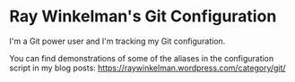 # Ray Winkelman's Git Configuration
I'm a Git power user and I'm tracking my Git configuration.

You can find demonstrations of some of the aliases in the configuration script in my blog posts:
https://raywinkelman.wordpress.com/category/git/